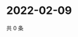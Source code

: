 # 2022-02-09

共 0 条

<!-- BEGIN WEIBO -->
<!-- 最后更新时间 Wed Feb 09 2022 10:05:21 GMT+0800 (China Standard Time) -->

<!-- END WEIBO -->
